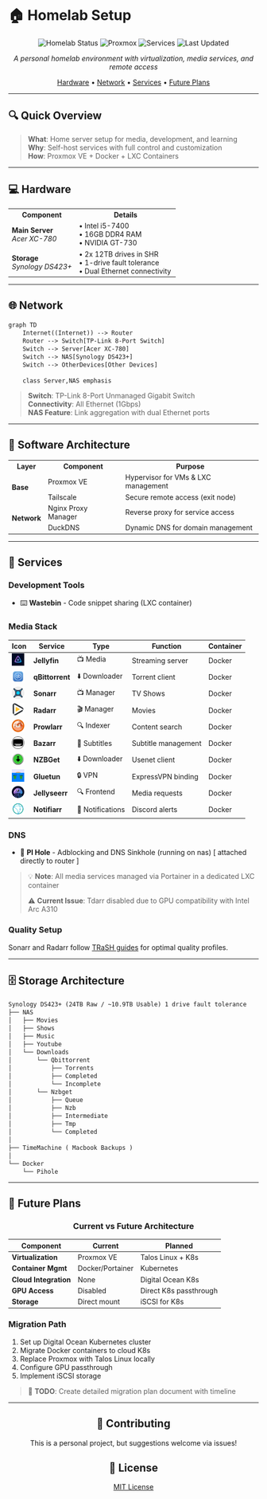 # 🏠 Homelab Setup

<div align="center">

![Homelab Status](https://img.shields.io/badge/status-operational-brightgreen)
![Proxmox](https://img.shields.io/badge/Proxmox-8.0-orange)
![Services](https://img.shields.io/badge/Services-10+-blue)
![Last Updated](https://img.shields.io/badge/Last%20Updated-March%202025-lightgrey)

*A personal homelab environment with virtualization, media services, and remote access*

[Hardware](#-hardware) • [Network](#-network) • [Services](#-services) • [Future Plans](#-future-plans)

</div>

---

## 🔍 Quick Overview

> **What**: Home server setup for media, development, and learning  
> **Why**: Self-host services with full control and customization  
> **How**: Proxmox VE + Docker + LXC Containers  

---

## 💻 Hardware

<table>
  <tr>
    <th width="40%">Component</th>
    <th width="60%">Details</th>
  </tr>
  <tr>
    <td><strong>Main Server</strong><br/><i>Acer XC-780</i></td>
    <td>
      • Intel i5-7400<br/>
      • 16GB DDR4 RAM<br/>
      • NVIDIA GT-730
    </td>
  </tr>
  <tr>
    <td><strong>Storage</strong><br/><i>Synology DS423+</i></td>
    <td>
      • 2x 12TB drives in SHR<br/>
      • 1-drive fault tolerance<br/>
      • Dual Ethernet connectivity
    </td>
  </tr>
</table>

---

## 🌐 Network

```mermaid
graph TD
    Internet((Internet)) --> Router
    Router --> Switch[TP-Link 8-Port Switch]
    Switch --> Server[Acer XC-780]
    Switch --> NAS[Synology DS423+]
    Switch --> OtherDevices[Other Devices]
    
    class Server,NAS emphasis
```

> **Switch**: TP-Link 8-Port Unmanaged Gigabit Switch  
> **Connectivity**: All Ethernet (1Gbps)  
> **NAS Feature**: Link aggregation with dual Ethernet ports  

---

## 🧩 Software Architecture

<table>
  <tr>
    <th>Layer</th>
    <th>Component</th>
    <th>Purpose</th>
  </tr>
  <tr>
    <td rowspan="2"><strong>Base</strong></td>
    <td>Proxmox VE</td>
    <td>Hypervisor for VMs & LXC management</td>
  </tr>
  <tr>
    <td>Tailscale</td>
    <td>Secure remote access (exit node)</td>
  </tr>
  <tr>
    <td rowspan="2"><strong>Network</strong></td>
    <td>Nginx Proxy Manager</td>
    <td>Reverse proxy for service access</td>
  </tr>
  <tr>
    <td>DuckDNS</td>
    <td>Dynamic DNS for domain management</td>
  </tr>
</table>

---

## 🚀 Services

### Development Tools
- ⌨️ **Wastebin** - Code snippet sharing (LXC container)

### Media Stack
<div align="center">

| Icon | Service | Type | Function | Container |
|------|---------|------|----------|-----------|
| <img src="icons/jellyfin.png" width="25" height="25" /> | **Jellyfin** | 📺 Media | Streaming server | Docker |
| <img src="icons/qbittorrent.png" width="25" height="25" /> | **qBittorrent** | ⬇️ Downloader | Torrent client | Docker |
| <img src="icons/sonarr.png" width="25" height="25" /> | **Sonarr** | 📺 Manager | TV Shows | Docker |
| <img src="icons/radarr.png" width="25" height="25" /> | **Radarr** | 🎬 Manager | Movies | Docker |
| <img src="icons/prowlarr.png" width="25" height="25" /> | **Prowlarr** | 🔍 Indexer | Content search | Docker |
| <img src="icons/bazarr.png" width="25" height="25" /> | **Bazarr** | 💬 Subtitles | Subtitle management | Docker |
| <img src="icons/nzbget.png" width="25" height="25" /> | **NZBGet** | ⬇️ Downloader | Usenet client | Docker |
| <img src="icons/gluetun.png" width="25" height="25" /> | **Gluetun** | 🔒 VPN | ExpressVPN binding | Docker |
| <img src="icons/jellyseer.png" width="25" height="25" /> | **Jellyseerr** | 🔍 Frontend | Media requests | Docker |
| <img src="icons/notifiarr.png" width="25" height="25" /> | **Notifiarr** | 🔔 Notifications | Discord alerts | Docker |

</div>

### DNS
- 🛜 **PI Hole** - Adblocking and DNS Sinkhole (running on nas) [ attached directly to router ]

> 💡 **Note**: All media services managed via Portainer in a dedicated LXC container
>
> ⚠️ **Current Issue**: Tdarr disabled due to GPU compatibility with Intel Arc A310

### Quality Setup
Sonarr and Radarr follow [TRaSH guides](https://trash-guides.info/) for optimal quality profiles.

---

## 🗄️ Storage Architecture

```
Synology DS423+ (24TB Raw / ~10.9TB Usable) 1 drive fault tolerance
├── NAS
│   ├── Movies
│   ├── Shows
│   ├── Music
│   ├── Youtube
│   └── Downloads
│       └── Qbittorrent
│           ├── Torrents
│           ├── Completed
│           └── Incomplete
│       └── Nzbget
│           ├── Queue
│           ├── Nzb
│           ├── Intermediate
│           ├── Tmp
│           └── Completed
│
├── TimeMachine ( Macbook Backups )
│
└── Docker
    └── Pihole
```

---

## 🔮 Future Plans

<div align="center">

### Current vs Future Architecture

| Component | Current | Planned |
|-----------|---------|---------|
| **Virtualization** | Proxmox VE | Talos Linux + K8s |
| **Container Mgmt** | Docker/Portainer | Kubernetes |
| **Cloud Integration** | None | Digital Ocean K8s |
| **GPU Access** | Disabled | Direct K8s passthrough |
| **Storage** | Direct mount | iSCSI for K8s |

</div>

### Migration Path
1. Set up Digital Ocean Kubernetes cluster
2. Migrate Docker containers to cloud K8s
3. Replace Proxmox with Talos Linux locally
4. Configure GPU passthrough
5. Implement iSCSI storage

> 🚧 **TODO**: Create detailed migration plan document with timeline

---

<div align="center">

## 🤝 Contributing

This is a personal project, but suggestions welcome via issues!

## 📜 License

[MIT License](LICENSE)

</div>

